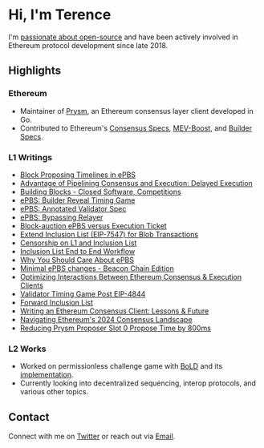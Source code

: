 # Hi, I'm Terence

I'm [passionate about open-source](https://github.com/terencechain) and have been actively involved in Ethereum protocol development since late 2018.

## Highlights

### Ethereum

- Maintainer of [Prysm](https://github.com/prysmaticlabs/prysm), an Ethereum consensus layer client developed in Go.
- Contributed to Ethereum's [Consensus Specs](https://github.com/ethereum/consensus-specs), [MEV-Boost](https://github.com/flashbots/mev-boost), and [Builder 
Specs](https://github.com/ethereum/builder-specs).

### L1 Writings

- [Block Proposing Timelines in ePBS](https://ethresear.ch/t/block-proposing-validating-timelines-for-1-mev-boost-2-epbs-and-3-epbs-with-mev-boost/19782)
- [Advantage of Pipelining Consensus and Execution: Delayed Execution](https://ethresear.ch/t/advantage-of-pipelining-consensus-and-execution-delayed-execution/19668)
- [Building Blocks - Closed Software, Competitions](https://hackmd.io/@ttsao/building-blks-competitions)
- [ePBS: Builder Reveal Timing Game](https://ethresear.ch/t/builder-reveal-timing-game-in-epbs/19424)
- [ePBS: Annotated Validator Spec](https://hackmd.io/@ttsao/epbs-annotated-validator)
- [ePBS: Bypassing Relayer](https://hackmd.io/@ttsao/bypassing-relayer)
- [Block-auction ePBS versus Execution Ticket](https://ethresear.ch/t/block-auction-epbs-versus-execution-ticket/19232)
- [Extend Inclusion List (EIP-7547) for Blob Transactions](https://hackmd.io/@ttsao/ryzAw9PRa)
- [Censorship on L1 and Inclusion List](https://hackmd.io/@ttsao/ByO9D-Uaa)
- [Inclusion List End to End Workflow](https://ethresear.ch/t/inclusion-list-eip-7547-end-to-end-workflow/18810)
- [Why You Should Care About ePBS](https://terencechain.substack.com/p/why-you-should-care-about-epbs)
- [Minimal ePBS changes - Beacon Chain Edition](https://ethresear.ch/t/minimal-epbs-beacon-chain-changes/18653)
- [Optimizing Interactions Between Ethereum Consensus & Execution Clients](https://substack.com/home/post/p-140705743?source=queue)
- [Validator Timing Game Post EIP-4844](https://ethresear.ch/t/validator-timing-game-post-eip4844/18129)
- [Forward Inclusion List](https://ethresear.ch/t/specing-out-forward-inclusion-list-w-dedicated-gas-limits/17115)
- [Writing an Ethereum Consensus Client: Lessons & Future](https://substack.com/home/post/p-139182302?source=queue)
- [Navigating Ethereum's 2024 Consensus Landscape](https://substack.com/home/post/p-137196839?source=queue)
- [Reducing Prysm Proposer Slot 0 Propose Time by 800ms](https://hackmd.io/lWq6jEVhThy72CnAkpTvig)

### L2 Works

- Worked on permissionless challenge game with [BoLD](https://github.com/OffchainLabs/bold/blob/main/docs/research-specs/BOLDChallengeProtocol.pdf) and its 
[implementation](https://github.com/OffchainLabs/bold).
- Currently looking into decentralized sequencing, interop protocols, and various other topics.

## Contact

Connect with me on [Twitter](https://twitter.com/terencechain) or reach out via [Email](mailto:ttsao@offchainlabs.com).

